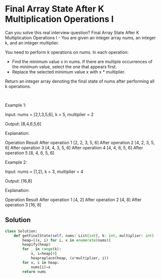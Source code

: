 # Final Array State After K Multiplication Operations I

Can you solve this real interview question? Final Array State After K Multiplication Operations I - You are given an integer array nums, an integer k, and an integer multiplier.

You need to perform k operations on nums. In each operation:

 * Find the minimum value x in nums. If there are multiple occurrences of the minimum value, select the one that appears first.
 * Replace the selected minimum value x with x * multiplier.

Return an integer array denoting the final state of nums after performing all k operations.

 

Example 1:

Input: nums = [2,1,3,5,6], k = 5, multiplier = 2

Output: [8,4,6,5,6]

Explanation:

Operation Result After operation 1 [2, 2, 3, 5, 6] After operation 2 [4, 2, 3, 5, 6] After operation 3 [4, 4, 3, 5, 6] After operation 4 [4, 4, 6, 5, 6] After operation 5 [8, 4, 6, 5, 6]

Example 2:

Input: nums = [1,2], k = 3, multiplier = 4

Output: [16,8]

Explanation:

Operation Result After operation 1 [4, 2] After operation 2 [4, 8] After operation 3 [16, 8]

## Solution
```py
class Solution:
    def getFinalState(self, nums: List[int], k: int, multiplier: int) -> List[int]:
        heap=[(x, i) for i, x in enumerate(nums)]
        heapify(heap)
        for _ in range(k):
            x, i=heap[0]
            heapreplace(heap, (x*multiplier, i))
        for x, i in heap:
            nums[i]=x
        return nums



```
